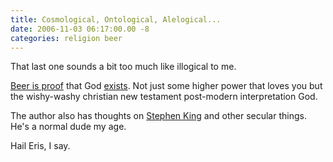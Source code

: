 ```yaml
---
title: Cosmological, Ontological, Alelogical...
date: 2006-11-03 06:17:00.00 -8
categories: religion beer
---
```

That last one sounds a bit too much like illogical to me.

[Beer is proof](http://beerisproof.org/) that God [exists](http://en.wikipedia.org/wiki/Existance_of_God#Epistemology). Not just some higher power that loves you but the wishy-washy christian new testament post-modern interpretation God.

The author also has thoughts on [Stephen King](http://beerisproof.org/bats_stephenking_andhappyendings/bats_stephenking_andhappyendings.html) and other secular things. He's a normal dude my age.

Hail Eris, I say.
